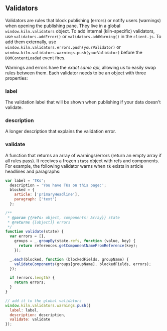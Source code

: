 ## Validators

Validators are rules that block publishing (errors) or notify users (warnings) when opening the publishing pane. They live in a global `window.kiln.validators` object. To add internal (kiln-specific) validators, use `validators.addError()` or `validators.addWarning()` in the `client.js`. To add them externally, use `window.kiln.validators.errors.push(yourValidator)` or `window.kiln.validators.warnings.push(yourValidator)` before the `DOMContentLoaded` event fires.

Warnings and errors have the _exact same api_, allowing us to easily swap rules between them. Each validator needs to be an object with three properties:

### label

The validation label that will be shown when publishing if your data doesn't validate.

### description

A longer description that explains the validation error.

### validate

A function that returns an array of warnings/errors (return an empty array if all rules pass). It receives a frozen `state` object with refs and components. For example, the following validator warns when `tk` exists in article headlines and paragraphs:

```js
var label = 'TKs';
  description = 'You have TKs on this page:';
  blocked = {
    article: ['primaryHeadline'],
    paragraph: ['text']
  };

/**
 * @param {{refs: object, components: Array}} state
 * @returns {[object]} errors
 */
function validate(state) {
  var errors = [],
    groups = _.groupBy(state.refs, function (value, key) {
      return references.getComponentNameFromReference(key);
    });

  _.each(blocked, function (blockedFields, groupName) {
    validateComponents(groups[groupName], blockedFields, errors);
  });

  if (errors.length) {
    return errors;
  }
}

// add it to the global validators
window.kiln.validators.warnings.push({
  label: label,
  description: description,
  validate: validate
});
```
